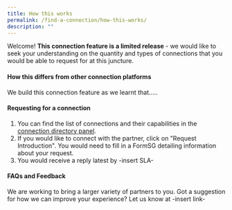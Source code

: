 ```yaml
---
title: How this works
permalink: /find-a-connection/how-this-works/
description: ""
---
```

Welcome! **This connection feature is a limited release** - we would like to seek your understanding on the quantity and types of connections that you would be able to request for at this juncture.

#### How this differs from other connection platforms
We build this connection feature as we learnt that.....

#### Requesting for a connection
1. You can find the list of connections and their capabilities in the [connection directory panel](/find-a-connection/partner-directory/).
2. If you would like to connect with the partner, click on "Request Introduction". You would need to fill in a FormSG detailing information about your request.
3. You would receive a reply latest by -insert SLA-

#### FAQs and Feedback
We are working to bring a larger variety of partners to you. Got a suggestion for how we can improve your experience? Let us know at -insert link-